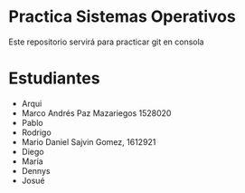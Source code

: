 # Practica Sistemas Operativos
Este repositorio servirá para practicar git en consola

# Estudiantes
- Arqui
- Marco Andrés Paz Mazariegos 1528020
- Pablo
- Rodrigo
- Mario Daniel Sajvin Gomez, 1612921
- Diego
- María
- Dennys
- Josué
